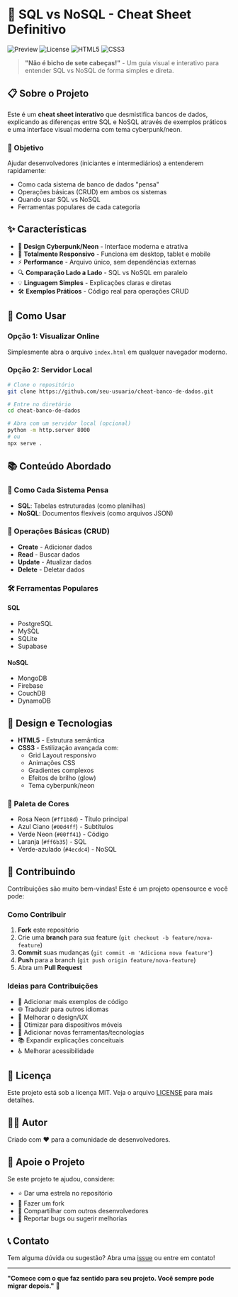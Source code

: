 # 🚀 SQL vs NoSQL - Cheat Sheet Definitivo

![Preview](https://img.shields.io/badge/Status-Ativo-brightgreen)
![License](https://img.shields.io/badge/License-MIT-blue)
![HTML5](https://img.shields.io/badge/HTML5-E34F26?logo=html5&logoColor=white)
![CSS3](https://img.shields.io/badge/CSS3-1572B6?logo=css3&logoColor=white)

> **"Não é bicho de sete cabeças!"** - Um guia visual e interativo para entender SQL vs NoSQL de forma simples e direta.

## 📋 Sobre o Projeto

Este é um **cheat sheet interativo** que desmistifica bancos de dados, explicando as diferenças entre SQL e NoSQL através de exemplos práticos e uma interface visual moderna com tema cyberpunk/neon.

### 🎯 Objetivo

Ajudar desenvolvedores (iniciantes e intermediários) a entenderem rapidamente:
- Como cada sistema de banco de dados "pensa"
- Operações básicas (CRUD) em ambos os sistemas
- Quando usar SQL vs NoSQL
- Ferramentas populares de cada categoria

## ✨ Características

- 🎨 **Design Cyberpunk/Neon** - Interface moderna e atrativa
- 📱 **Totalmente Responsivo** - Funciona em desktop, tablet e mobile
- ⚡ **Performance** - Arquivo único, sem dependências externas
- 🔍 **Comparação Lado a Lado** - SQL vs NoSQL em paralelo
- 💡 **Linguagem Simples** - Explicações claras e diretas
- 🛠️ **Exemplos Práticos** - Código real para operações CRUD

## 🚀 Como Usar

### Opção 1: Visualizar Online
Simplesmente abra o arquivo `index.html` em qualquer navegador moderno.

### Opção 2: Servidor Local
```bash
# Clone o repositório
git clone https://github.com/seu-usuario/cheat-banco-de-dados.git

# Entre no diretório
cd cheat-banco-de-dados

# Abra com um servidor local (opcional)
python -m http.server 8000
# ou
npx serve .
```

## 📚 Conteúdo Abordado

### 🧠 Como Cada Sistema Pensa
- **SQL**: Tabelas estruturadas (como planilhas)
- **NoSQL**: Documentos flexíveis (como arquivos JSON)

### 🔧 Operações Básicas (CRUD)
- **Create** - Adicionar dados
- **Read** - Buscar dados
- **Update** - Atualizar dados
- **Delete** - Deletar dados

### 🛠️ Ferramentas Populares

#### SQL
- PostgreSQL
- MySQL
- SQLite
- Supabase

#### NoSQL
- MongoDB
- Firebase
- CouchDB
- DynamoDB

## 🎨 Design e Tecnologias

- **HTML5** - Estrutura semântica
- **CSS3** - Estilização avançada com:
  - Grid Layout responsivo
  - Animações CSS
  - Gradientes complexos
  - Efeitos de brilho (glow)
  - Tema cyberpunk/neon

### 🎨 Paleta de Cores
- Rosa Neon (`#ff1b8d`) - Título principal
- Azul Ciano (`#00d4ff`) - Subtítulos
- Verde Neon (`#00ff41`) - Código
- Laranja (`#ff6b35`) - SQL
- Verde-azulado (`#4ecdc4`) - NoSQL

## 🤝 Contribuindo

Contribuições são muito bem-vindas! Este é um projeto opensource e você pode:

### Como Contribuir
1. **Fork** este repositório
2. Crie uma **branch** para sua feature (`git checkout -b feature/nova-feature`)
3. **Commit** suas mudanças (`git commit -m 'Adiciona nova feature'`)
4. **Push** para a branch (`git push origin feature/nova-feature`)
5. Abra um **Pull Request**

### Ideias para Contribuições
- 📝 Adicionar mais exemplos de código
- 🌐 Traduzir para outros idiomas
- 🎨 Melhorar o design/UX
- 📱 Otimizar para dispositivos móveis
- 🔧 Adicionar novas ferramentas/tecnologias
- 📚 Expandir explicações conceituais
- ♿ Melhorar acessibilidade

## 📄 Licença

Este projeto está sob a licença MIT. Veja o arquivo [LICENSE](LICENSE) para mais detalhes.

## 👨‍💻 Autor

Criado com ❤️ para a comunidade de desenvolvedores.

## 🌟 Apoie o Projeto

Se este projeto te ajudou, considere:
- ⭐ Dar uma estrela no repositório
- 🍴 Fazer um fork
- 📢 Compartilhar com outros desenvolvedores
- 🐛 Reportar bugs ou sugerir melhorias

## 📞 Contato

Tem alguma dúvida ou sugestão? Abra uma [issue](../../issues) ou entre em contato!

---

**"Comece com o que faz sentido para seu projeto. Você sempre pode migrar depois."** 🚀

